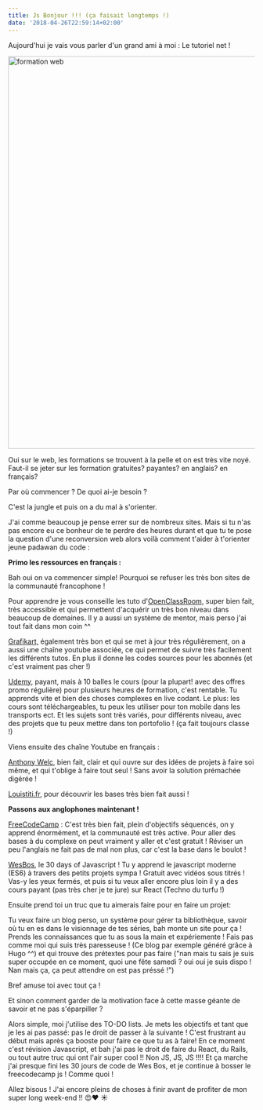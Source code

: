 ```yaml
---
title: Js Bonjour !!! (ça faisait longtemps !)
date: '2018-04-26T22:59:14+02:00'
---
```

Aujourd'hui je vais vous parler d'un grand ami à moi : Le tutoriel net !

<img src="https://shotstash.com/wp-content/uploads/2016/11/shotstash_0195-small.jpg" alt="formation web" width="800px"> 

Oui sur le web, les formations se trouvent à la pelle et on est très vite noyé. Faut-il se jeter sur les formation gratuites? payantes? en anglais? en français? 

Par où commencer ? De quoi ai-je besoin ?

C'est la jungle et puis on a du mal à s'orienter.

J'ai comme beaucoup je pense errer sur de nombreux sites. Mais si tu n'as pas encore eu ce bonheur de te perdre des heures durant et que tu te pose la question d'une reconversion web alors voilà comment t'aider à t'orienter jeune padawan du code :

**Primo les ressources en français :**

Bah oui on va commencer simple! Pourquoi se refuser les très bon sites de la communauté francophone !

Pour apprendre je vous conseille les tuto d'[OpenClassRoom](https://openclassrooms.com/), super bien fait, très accessible et qui permettent d'acquérir un très bon niveau dans beaucoup de domaines. Il y a aussi un système de mentor, mais perso j'ai tout fait dans mon coin ^^

[Grafikart,](https://www.grafikart.fr/) également très bon et qui se met à jour très régulièrement, on a aussi une chaîne youtube associée, ce qui permet de suivre très facilement les différents tutos. En plus il donne les codes sources pour les abonnés (et c'est vraiment pas cher !)

[Udemy](https://www.udemy.com/), payant, mais à 10 balles le cours (pour la plupart! avec des offres promo régulière) pour plusieurs heures de formation, c'est rentable. Tu apprends vite et bien des choses complexes en live codant. Le plus: les cours sont téléchargeables, tu peux les utiliser pour ton mobile dans les transports ect. Et les sujets sont très variés, pour différents niveau, avec des projets que tu peux mettre dans ton portofolio ! (ça fait toujours classe !)

Viens ensuite des chaîne Youtube en français : 

[Anthony Welc](https://www.youtube.com/channel/UChhPkjgG1-iLUOmURGdgQrw), bien fait, clair et qui ouvre sur des idées de projets à faire soi même, et qui t'oblige à faire tout seul ! Sans avoir la solution prémachée digérée !

[Louistiti.fr](https://www.youtube.com/channel/UC7AVPVO21rPjgC8W9dPYEvw), pour découvrir les bases très bien fait aussi !

**Passons aux anglophones maintenant !**

[FreeCodeCamp](https://www.freecodecamp.org/) : C'est très bien fait, plein d'objectifs séquencés, on y apprend énormément, et la communauté est très active. Pour aller des bases à du complexe on peut vraiment y aller et c'est gratuit ! Réviser un peu l'anglais ne fait pas de mal non plus, car c'est la base dans le boulot !

[WesBos](https://wesbos.com/), le 30 days of Javascript ! Tu y apprend le javascript moderne (ES6) à travers des petits projets sympa ! Gratuit avec vidéos sous titrés ! Vas-y les yeux fermés, et puis si tu veux aller encore plus loin il y a des cours payant (pas très cher je te jure) sur React (Techno du turfu !)

Ensuite prend toi un truc que tu aimerais faire pour en faire un projet:

Tu veux faire un blog perso, un système pour gérer ta bibliothèque, savoir où tu en es dans le visionnage de tes séries, bah monte un site pour ça ! Prends les connaissances que tu as sous la main et expériemente ! Fais pas comme moi qui suis très paresseuse ! (Ce blog par exemple généré grâce à Hugo ^^) et qui trouve des prétextes pour pas faire ("nan mais tu sais je suis super occupée en ce moment, quoi une fête samedi ? oui oui je suis dispo ! Nan mais ça, ça peut attendre on est pas préssé !")

Bref amuse toi avec tout ça ! 



Et sinon comment garder de la motivation face à cette masse géante de savoir et ne pas s'éparpiller ?

Alors simple, moi j'utilise des TO-DO lists. Je mets les objectifs et tant que je les ai pas passé: pas le droit de passer à la suivante ! C'est frustrant au début mais après ça booste pour faire ce que tu as à faire! En ce moment c'est révision Javascript, et bah j'ai pas le droit de faire du React, du Rails, ou tout autre truc qui ont l'air super cool !! Non JS, JS, JS !!!! Et ça marche j'ai presque fini les 30 jours de code de Wes Bos, et je continue à bosser le freecodecamp js ! Comme quoi !

Allez bisous ! J'ai encore pleins de choses à finir avant de profiter de mon super long week-end !! 😍♥ ☀
